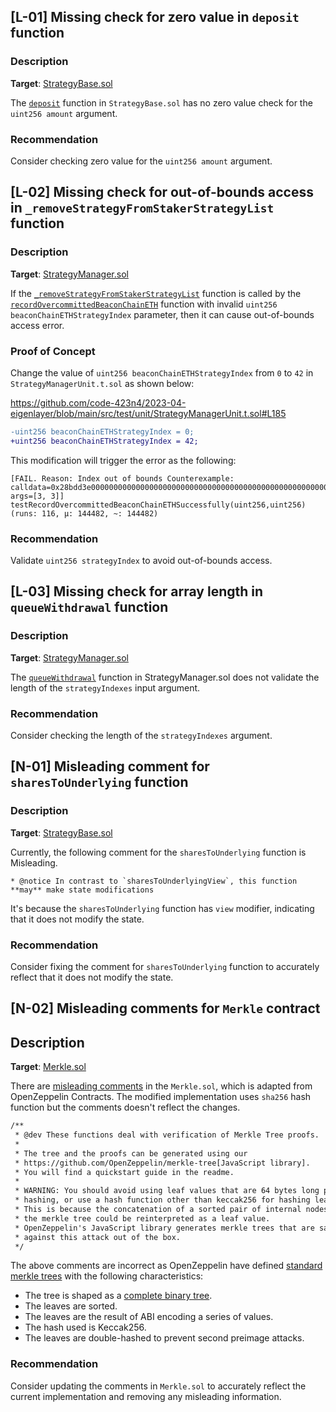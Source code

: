 ## [L-01] Missing check for zero value in `deposit` function

### Description

**Target**: [StrategyBase.sol](https://github.com/code-423n4/2023-04-eigenlayer/blob/main/src/contracts/strategies/StrategyBase.sol)

The [`deposit`](https://github.com/code-423n4/2023-04-eigenlayer/blob/main/src/contracts/strategies/StrategyBase.sol#L78
) function in `StrategyBase.sol` has no zero value check for the `uint256 amount` argument.

### Recommendation

Consider checking zero value for the `uint256 amount` argument.


## [L-02] Missing check for out-of-bounds access in `_removeStrategyFromStakerStrategyList` function
### Description

**Target**: [StrategyManager.sol](https://github.com/code-423n4/2023-04-eigenlayer/blob/main/src/contracts/core/StrategyManager.sol)

If the [`_removeStrategyFromStakerStrategyList`](https://github.com/code-423n4/2023-04-eigenlayer/blob/main/src/contracts/core/StrategyManager.sol#L715
) function is called by the [`recordOvercommittedBeaconChainETH`](https://github.com/code-423n4/2023-04-eigenlayer/blob/main/src/contracts/core/StrategyManager.sol#L182) function with invalid `uint256 beaconChainETHStrategyIndex` parameter, then it can cause out-of-bounds access error.

### Proof of Concept

Change the value of `uint256 beaconChainETHStrategyIndex` from `0` to `42` in `StrategyManagerUnit.t.sol` as shown below:

https://github.com/code-423n4/2023-04-eigenlayer/blob/main/src/test/unit/StrategyManagerUnit.t.sol#L185
```diff
-uint256 beaconChainETHStrategyIndex = 0;
+uint256 beaconChainETHStrategyIndex = 42;
```

This modification will trigger the error as the following:
```text
[FAIL. Reason: Index out of bounds Counterexample: calldata=0x28bdd3e000000000000000000000000000000000000000000000000000000000000000030000000000000000000000000000000000000000000000000000000000000003, args=[3, 3]] testRecordOvercommittedBeaconChainETHSuccessfully(uint256,uint256) (runs: 116, μ: 144482, ~: 144482)
```

### Recommendation

Validate `uint256 strategyIndex` to avoid out-of-bounds access.



## [L-03] Missing check for array length in `queueWithdrawal` function

### Description

**Target**: [StrategyManager.sol](https://github.com/code-423n4/2023-04-eigenlayer/blob/main/src/contracts/core/StrategyManager.sol)

The [`queueWithdrawal`](https://github.com/code-423n4/2023-04-eigenlayer/blob/main/src/contracts/core/StrategyManager.sol#L329
) function in StrategyManager.sol does not validate the length of the `strategyIndexes` input argument.

### Recommendation
Consider checking the length of the `strategyIndexes` argument.



## [N-01] Misleading comment for `sharesToUnderlying` function

### Description

**Target**: [StrategyBase.sol](https://github.com/code-423n4/2023-04-eigenlayer/blob/main/src/contracts/strategies/StrategyBase.sol)

Currently, the following comment for the `sharesToUnderlying` function is Misleading.

```
* @notice In contrast to `sharesToUnderlyingView`, this function **may** make state modifications
```
It's because the `sharesToUnderlying` function has `view` modifier, indicating that it does not modify the state.

### Recommendation

Consider fixing the comment for `sharesToUnderlying` function to accurately reflect that it does not modify the state.



## [N-02] Misleading comments for `Merkle` contract

## Description

**Target**: [Merkle.sol](https://github.com/code-423n4/2023-04-eigenlayer/blob/main/src/contracts/libraries/Merkle.sol)

There are [misleading comments](https://github.com/code-423n4/2023-04-eigenlayer/blob/main/src/contracts/libraries/Merkle.sol#L6-L19) in the `Merkle.sol`, which is adapted from OpenZeppelin Contracts. The modified implementation uses `sha256` hash function but the comments doesn't reflect the changes.

```diff
/**
 * @dev These functions deal with verification of Merkle Tree proofs.
 *
 * The tree and the proofs can be generated using our
 * https://github.com/OpenZeppelin/merkle-tree[JavaScript library].
 * You will find a quickstart guide in the readme.
 *
 * WARNING: You should avoid using leaf values that are 64 bytes long prior to
 * hashing, or use a hash function other than keccak256 for hashing leaves.
 * This is because the concatenation of a sorted pair of internal nodes in
 * the merkle tree could be reinterpreted as a leaf value.
 * OpenZeppelin's JavaScript library generates merkle trees that are safe
 * against this attack out of the box.
 */
```

The above comments are incorrect as OpenZeppelin have defined [standard merkle trees](https://github.com/OpenZeppelin/merkle-tree/blob/7dbf9a11cd69a0cfabf9cca4dbae37d14d30e1a6/README.md#standard-merkle-trees) with the following characteristics:

- The tree is shaped as a [complete binary tree](https://xlinux.nist.gov/dads/HTML/completeBinaryTree.html).
- The leaves are sorted.
- The leaves are the result of ABI encoding a series of values.
- The hash used is Keccak256.
- The leaves are double-hashed to prevent second preimage attacks.

### Recommendation

Consider updating the comments in `Merkle.sol` to accurately reflect the current implementation and removing any misleading information.



